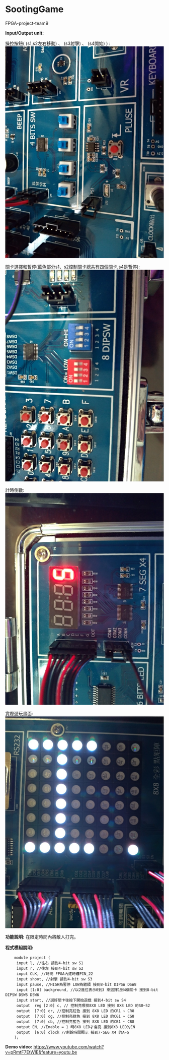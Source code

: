 # SootingGame
FPGA-project-team9
        
**Input/Output unit:**

操控按鈕( (s1,s2左右移動) 、 (s3射擊) 、 (s4開始) ) :
![image](https://github.com/yzxjyzxj52/SootingGame/blob/master/202016_200106_0004.jpg)

關卡選擇和暫停(藍色部分s1、s2控制關卡總共有四個關卡,s4是暫停):
![image](https://github.com/yzxjyzxj52/SootingGame/blob/master/202016_200106_0003.jpg)

計時倒數:
![image](https://github.com/yzxjyzxj52/SootingGame/blob/master/202016_200106_0002.jpg)

實際遊玩畫面:
![image](https://github.com/yzxjyzxj52/SootingGame/blob/master/202016_200106_0001.jpg)

**功能說明:**
  在限定時間內將敵人打完。
  
**程式模組說明:**

        module project (
         input l, //往右 接到4-bit sw S1 
         input r, //往左 接到4-bit sw S2 
         input CLK, //時間 FPGA內建時鐘PIN_22
         input shoot, //射擊 接到4-bit sw S3
         input pause, //HIGH為暫停 LOW為繼續 接到8-bit DIPSW DSW8
         input [1:0] background, //以2進位表示0到3 來選擇1到4個關卡 接到8-bit DIPSW DSW5 DSW6
         input start, //選好關卡後按下開始遊戲 接到4-bit sw S4 
         output  reg [2:0] c, // 控制亮哪排8X8 LED 接到 8X8 LED 的S0~S2         
         output  [7:0] cr, //控制亮紅色 接到 8X8 LED 的CR1 ~ CR8
         output  [7:0] cg, //控制亮綠色 接到 8X8 LED 的CG1 ~ CG8
         output  [7:0] cb, //控制亮藍色 接到 8X8 LED 的CB1 ~ CB8
         output EN, //Enable = 1 時8X8 LED才會亮 接到8X8 LED的EN
         output  [6:0] clock //剩餘時間顯示 接到7-SEG X4 的A~G
        );

**Demo video:**
https://www.youtube.com/watch?v=pRmtF7EtWlE&feature=youtu.be
